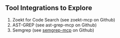 ## Tool Integrations to Explore
1. Zoekt for Code Search (see zoekt-mcp on Github)
2. AST-GREP (see ast-grep-mcp on Github)
3. Semgrep (see [semgrep-mcp](https://github.com/semgrep/semgrep/tree/develop/cli/src/semgrep/mcp) on Github)
